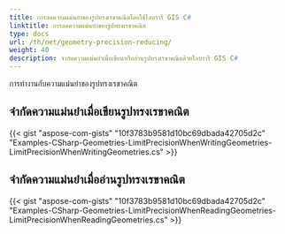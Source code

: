 ```yaml
---
title: การลดความแม่นยำของรูปทรงเรขาคณิตโดยใช้ไลบรารี GIS C#
linktitle: การลดความแม่นยำของรูปทรงเรขาคณิต
type: docs
url: /th/net/geometry-precision-reducing/
weight: 40
description: จำกัดความแม่นยำเมื่อเขียนหรืออ่านรูปทรงเรขาคณิตด้วยไลบรารี GIS C#
---
```


การทำงานกับความแม่นยำของรูปทรงเรขาคณิต

## **จำกัดความแม่นยำเมื่อเขียนรูปทรงเรขาคณิต**
{{< gist "aspose-com-gists" "10f3783b9581d10bc69dbada42705d2c" "Examples-CSharp-Geometries-LimitPrecisionWhenWritingGeometries-LimitPrecisionWhenWritingGeometries.cs" >}}
## **จำกัดความแม่นยำเมื่ออ่านรูปทรงเรขาคณิต**
{{< gist "aspose-com-gists" "10f3783b9581d10bc69dbada42705d2c" "Examples-CSharp-Geometries-LimitPrecisionWhenReadingGeometries-LimitPrecisionWhenReadingGeometries.cs" >}}
